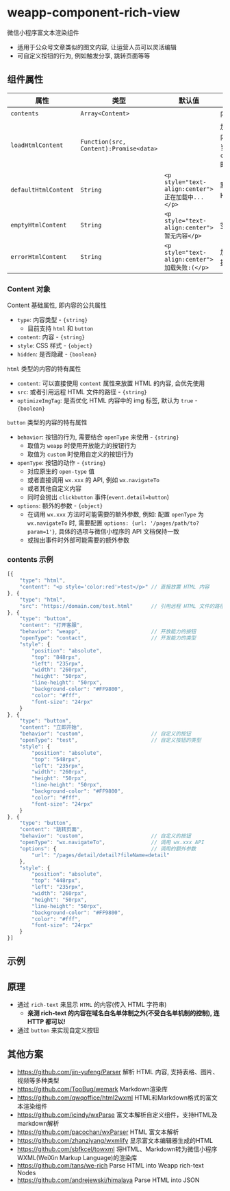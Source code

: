 # weapp-component-rich-view

微信小程序富文本渲染组件
* 适用于公众号文章类似的图文内容, 让运营人员可以灵活编辑
* 可自定义按钮的行为, 例如触发分享, 跳转页面等等

## 组件属性

| 属性               | 类型                   | 默认值                                         | 描述                 |
|--------------------|------------------------|------------------------------------------------|----------------------|
| `contents`           | `Array<Content>`          |                                                | 内容                 |
| `loadHtmlContent`    | `Function(src, Content):Promise<data>` |                                                | 加载 HTML 内容的方法, 当配置了 `content.src` 时需设置 |
| `defaultHtmlContent` | `String`                 | `<p style="text-align:center">正在加载中...</p>` | 默认的 HTML 内容     |
| `emptyHtmlContent`   | `String`                 | `<p style="text-align:center">暂无内容</p>`      | 空内容提示           |
| `errorHtmlContent`   | `String`                 | `<p style="text-align:center">加载失败:(</p>`    | 加载失败的提示       |

### Content 对象

Content 基础属性, 即内容的公共属性
* `type`: 内容类型 - `{string}`
  * 目前支持 `html` 和 `button`
* `content`: 内容 - `{string}`
* `style`: CSS 样式 - `{object}`
* `hidden`: 是否隐藏 - `{boolean}`

`html` 类型的内容的特有属性
* `content`: 可以直接使用 `content` 属性来放置 HTML 的内容, 会优先使用
* `src`: 或者引用远程 HTML 文件的路径 - `{string}`
* `optimizeImgTag`: 是否优化 HTML 内容中的 img 标签, 默认为 `true` - `{boolean}`

`button` 类型的内容的特有属性
* `behavior`: 按钮的行为, 需要结合 `openType` 来使用 - `{string}`
  * 取值为 `weapp` 时使用开放能力的按钮行为
  * 取值为 `custom` 时使用自定义的按钮行为
* `openType`: 按钮的动作 - `{string}`
  * 对应原生的 `open-type` 值
  * 或者直接调用 `wx.xxx` 的 API, 例如 `wx.navigateTo`
  * 或者其他自定义内容
  * 同时会抛出 `clickbutton` 事件(`event.detail=button`)
* `options`: 额外的参数 - `{object}`
  * 在调用 `wx.xxx` 方法时可能需要的额外参数, 例如: 配置 `openType` 为 `wx.navigateTo` 时, 需要配置 `options: {url: '/pages/path/to?param=1'}`, 具体的选项与微信小程序的 API 文档保持一致
  * 或抛出事件时外部可能需要的额外参数

### contents 示例

```javascript
[{
    "type": "html",
    "content": "<p style='color:red'>test</p>" // 直接放置 HTML 内容
}, {
    "type": "html",
    "src": "https://domain.com/test.html"      // 引用远程 HTML 文件的路径
}, {
    "type": "button",
    "content": "打开客服",
    "behavior": "weapp",                       // 开放能力的按钮
    "openType": "contact",                     // 开发能力的类型
    "style": {
        "position": "absolute",
        "top": "848rpx",
        "left": "235rpx",
        "width": "260rpx",
        "height": "50rpx",
        "line-height": "50rpx",
        "background-color": "#FF9800",
        "color": "#fff",
        "font-size": "24rpx"
    }
}, {
    "type": "button",
    "content": "立即开始",
    "behavior": "custom",                      // 自定义的按钮
    "openType": "test",                        // 自定义按钮的类型
    "style": {
        "position": "absolute",
        "top": "548rpx",
        "left": "235rpx",
        "width": "260rpx",
        "height": "50rpx",
        "line-height": "50rpx",
        "background-color": "#FF9800",
        "color": "#fff",
        "font-size": "24rpx"
    }
}, {
    "type": "button",
    "content": "跳转页面",
    "behavior": "custom",                      // 自定义的按钮
    "openType": "wx.navigateTo",               // 调用 wx.xxx API
    "options": {                               // 调用的额外参数
        "url": "/pages/detail/detail?fileName=detail"
    },
    "style": {
        "position": "absolute",
        "top": "448rpx",
        "left": "235rpx",
        "width": "260rpx",
        "height": "50rpx",
        "line-height": "50rpx",
        "background-color": "#FF9800",
        "color": "#fff",
        "font-size": "24rpx"
    }
}]
```

## 示例


## 原理

* 通过 `rich-text` 来显示 `HTML` 的内容(传入 HTML 字符串)
  * **亲测 rich-text 的内容在域名白名单体制之外(不受白名单机制的控制), 连 HTTP 都可以!**
* 通过 `button` 来实现自定义按钮

## 其他方案

* https://github.com/jin-yufeng/Parser 解析 HTML 内容, 支持表格、图片、视频等多种类型
* https://github.com/TooBug/wemark Markdown渲染库
* https://github.com/qwqoffice/html2wxml HTML和Markdown格式的富文本渲染组件
* https://github.com/icindy/wxParse 富文本解析自定义组件，支持HTML及markdown解析
* https://github.com/pacochan/wxParser HTML 富文本解析
* https://github.com/zhanziyang/wxmlify 显示富文本编辑器生成的HTML
* https://github.com/sbfkcel/towxml 将HTML、Markdown转为微信小程序WXML(WeiXin Markup Language)的渲染库
* https://github.com/tans/we-rich Parse HTML into Weapp rich-text Nodes
* https://github.com/andrejewski/himalaya Parse HTML into JSON